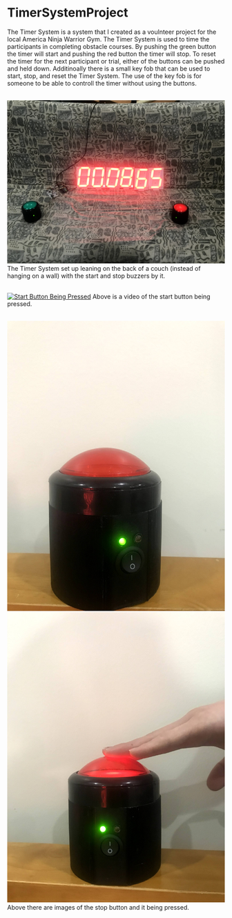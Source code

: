 # TimerSystemProject

The Timer System is a system that I created as a voulnteer project for the local America Ninja Warrior Gym. The Timer System is used to time the participants in completing obstacle courses. By pushing the green button the timer will start and pushing the red button the timer will stop. To reset the timer for the next participant or trial, either of the buttons can be pushed and held down. Additinoally there is a small key fob that can be used to start, stop, and reset the Timer System. The use of the key fob is for someone to be able to controll the timer without using the buttons. <br /> <br />

![Timer System with the start and stop button](https://github.com/zgreenberg02/TimerSystemProject/blob/master/Images/TimerSystem.jpg?raw=true)
The Timer System set up leaning on the back of a couch (instead of hanging on a wall) with the start and stop buzzers by it. <br /> <br />

[![Start Button Being Pressed](http://img.youtube.com/vi/QVdmZLONK-U/0.jpg)](http://www.youtube.com/watch?v=QVdmZLONK-U)
Above is a video of the start button being pressed. <br /> <br /> 

![Stop Button](https://github.com/zgreenberg02/TimerSystemProject/blob/master/Images/stopButton.jpg)
![Stop Button Pressed](https://github.com/zgreenberg02/TimerSystemProject/blob/master/Images/stopButtonPressed.jpg)
Above there are images of the stop button and it being pressed. <br /> <br />
